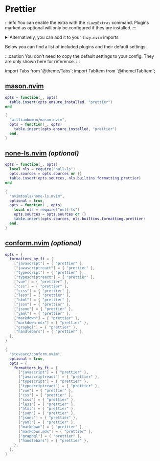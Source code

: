 # Prettier

<!-- plugins:start -->

:::info
You can enable the extra with the `:LazyExtras` command.
Plugins marked as optional will only be configured if they are installed.
:::

<details>
<summary>Alternatively, you can add it to your <code>lazy.nvim</code> imports</summary>

```lua title="lua/config/lazy.lua" {4}
require("lazy").setup({
  spec = {
    { "LazyVim/LazyVim", import = "lazyvim.plugins" },
    { import = "lazyvim.plugins.extras.formatting.prettier" },
    { import = "plugins" },
  },
})
```

</details>

Below you can find a list of included plugins and their default settings.

:::caution
You don't need to copy the default settings to your config.
They are only shown here for reference.
:::

import Tabs from '@theme/Tabs';
import TabItem from '@theme/TabItem';

## [mason.nvim](https://github.com/williamboman/mason.nvim)

<Tabs>

<TabItem value="opts" label="Options">

```lua
opts = function(_, opts)
  table.insert(opts.ensure_installed, "prettier")
end
```

</TabItem>


<TabItem value="code" label="Full Spec">

```lua
{
  "williamboman/mason.nvim",
  opts = function(_, opts)
    table.insert(opts.ensure_installed, "prettier")
  end,
}
```

</TabItem>

</Tabs>

## [none-ls.nvim](https://github.com/nvimtools/none-ls.nvim) _(optional)_

<Tabs>

<TabItem value="opts" label="Options">

```lua
opts = function(_, opts)
  local nls = require("null-ls")
  opts.sources = opts.sources or {}
  table.insert(opts.sources, nls.builtins.formatting.prettier)
end
```

</TabItem>


<TabItem value="code" label="Full Spec">

```lua
{
  "nvimtools/none-ls.nvim",
  optional = true,
  opts = function(_, opts)
    local nls = require("null-ls")
    opts.sources = opts.sources or {}
    table.insert(opts.sources, nls.builtins.formatting.prettier)
  end,
}
```

</TabItem>

</Tabs>

## [conform.nvim](https://github.com/stevearc/conform.nvim) _(optional)_

<Tabs>

<TabItem value="opts" label="Options">

```lua
opts = {
  formatters_by_ft = {
    ["javascript"] = { "prettier" },
    ["javascriptreact"] = { "prettier" },
    ["typescript"] = { "prettier" },
    ["typescriptreact"] = { "prettier" },
    ["vue"] = { "prettier" },
    ["css"] = { "prettier" },
    ["scss"] = { "prettier" },
    ["less"] = { "prettier" },
    ["html"] = { "prettier" },
    ["json"] = { "prettier" },
    ["jsonc"] = { "prettier" },
    ["yaml"] = { "prettier" },
    ["markdown"] = { "prettier" },
    ["markdown.mdx"] = { "prettier" },
    ["graphql"] = { "prettier" },
    ["handlebars"] = { "prettier" },
  },
}
```

</TabItem>


<TabItem value="code" label="Full Spec">

```lua
{
  "stevearc/conform.nvim",
  optional = true,
  opts = {
    formatters_by_ft = {
      ["javascript"] = { "prettier" },
      ["javascriptreact"] = { "prettier" },
      ["typescript"] = { "prettier" },
      ["typescriptreact"] = { "prettier" },
      ["vue"] = { "prettier" },
      ["css"] = { "prettier" },
      ["scss"] = { "prettier" },
      ["less"] = { "prettier" },
      ["html"] = { "prettier" },
      ["json"] = { "prettier" },
      ["jsonc"] = { "prettier" },
      ["yaml"] = { "prettier" },
      ["markdown"] = { "prettier" },
      ["markdown.mdx"] = { "prettier" },
      ["graphql"] = { "prettier" },
      ["handlebars"] = { "prettier" },
    },
  },
}
```

</TabItem>

</Tabs>

<!-- plugins:end -->
